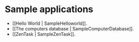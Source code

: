 # Sample applications

- [[Hello World | SampleHelloworld]].
- [[The computers database | SampleComputerDatabase]].
- [[ZenTask | SampleZenTask]].